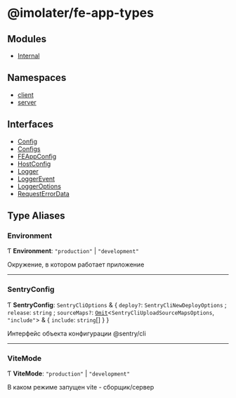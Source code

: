 # @imolater/fe-app-types

## Modules

- [Internal](modules/Internal.md)

## Namespaces

- [client](modules/client.md)
- [server](modules/server.md)

## Interfaces

- [Config](interfaces/Config.md)
- [Configs](interfaces/Configs.md)
- [FEAppConfig](interfaces/FEAppConfig.md)
- [HostConfig](interfaces/HostConfig.md)
- [Logger](interfaces/Logger.md)
- [LoggerEvent](interfaces/LoggerEvent.md)
- [LoggerOptions](interfaces/LoggerOptions.md)
- [RequestErrorData](interfaces/RequestErrorData.md)

## Type Aliases

### Environment

Ƭ **Environment**: ``"production"`` \| ``"development"``

Окружение, в котором работает приложение

___

### SentryConfig

Ƭ **SentryConfig**: `SentryCliOptions` & \{ `deploy?`: `SentryCliNewDeployOptions` ; `release`: `string` ; `sourceMaps?`: [`Omit`]( https://www.typescriptlang.org/docs/handbook/utility-types.html#omittype-keys )\<`SentryCliUploadSourceMapsOptions`, ``"include"``\> & \{ `include`: `string`[]  }  }

Интерфейс объекта конфигурации @sentry/cli

___

### ViteMode

Ƭ **ViteMode**: ``"production"`` \| ``"development"``

В каком режиме запущен vite - сборщик/сервер

